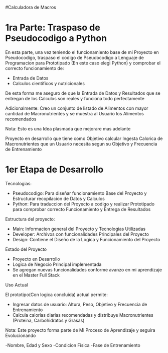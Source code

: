#Calculadora de Macros

# 1ra Parte: Traspaso de Pseudocodigo a Python

En esta parte, una vez teniendo el funcionamiento base de mi Proyecto
en Pseudocodigo, traspaso el codigo de Pseudocodigo a Lenguaje de
Programacion para Prototipado (En este caso elegi Python) y comprobar
el correcto funcionamiento de:

- Entrada de Datos
- Calculos cientificos y nutricionales

De esta forma me aseguro de que la Entrada de Datos y Resultados que
se entregan de los Calculos son reales y funciona todo perfectamente

Adicionalmente: Creo un conjunto de listado de Alimentos con mayor
cantidad de Macronutrientes y se muestra al Usuario los Alimentos recomendados

Nota: Esto es una Idea plasmada que mejorare mas adelante

Proyecto en desarrollo que tiene como Objetivo calcular Ingesta Calorica de Macronutrientes que un
Usuario necesita segun su Objetivo y Frecuencia de Entrenamiento

# 1er Etapa de Desarrollo

Tecnologias:
- Pseudocodigo: Para diseñar funcionamiento Base del Proyecto y Estructurar recopilacion de Datos y
Calculos
- Python: Para traduccion del Proyecto a codigo y realizar Prototipado para comprobar correcto
Funcionamiento y Entrega de Resultados

Estructura del proyecto:
- Main: Informacion general del Proyecto y Tecnologias Utilizadas
- Developer: Archivos con funcionalidades Principales del Proyecto
- Design: Contiene el Diseño de la Logica y Funcionamiento del Proyecto

Estado del Proyecto
- Proyecto en Desarrollo
- Logica de Negocio Principal implementada
- Se agregan nuevas funcionalidades conforme avanzo en mi aprendizaje en el Master Full Stack

Uso Actual

El prototipo(Con logica concluida) actual permite:
- Ingresar datos de usuario: Altura, Peso, Objetivo y Frecuencia de Entrenamiento
- Calcula calorias diarias recomendadas y distribuye Macronutrientes (Proteina, Carbohidratos y
Grasas)

Nota: Este proyecto forma parte de Mi Proceso de Aprendizaje y seguira Evolucionando

-Nombre, Edad y Sexo
-Condicion Fisica
-Fase de Entrenamiento
